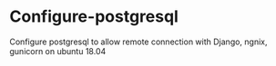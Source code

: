# Configure-postgresql
Configure postgresql to allow remote connection with Django, ngnix, gunicorn on ubuntu 18.04
